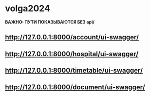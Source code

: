 # volga2024

**ВАЖНО: ПУТИ ПОКАЗЫВАЮТСЯ БЕЗ api/**
## http://127.0.0.1:8000/account/ui-swagger/
## http://127.0.0.1:8000/hospital/ui-swagger/
## http://127.0.0.1:8000/timetable/ui-swagger/
## http://127.0.0.1:8000/document/ui-swagger/

